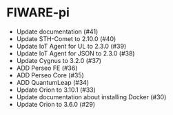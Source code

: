 # FIWARE-pi

- Update documentation (#41)
- Update STH-Comet to 2.10.0 (#40)
- Update IoT Agent for UL to 2.3.0 (#39)
- Update IoT Agent for JSON to 2.3.0 (#38) 
- Update Cygnus to 3.2.0 (#37)
- ADD Perseo FE (#36)
- ADD Perseo Core (#35)
- ADD QuantumLeap (#34)
- Update Orion to 3.10.1 (#33)
- Update documentation about installing Docker (#30)
- Update Orion to 3.6.0 (#29)
